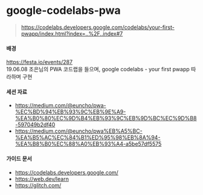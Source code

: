 # google-codelabs-pwa
> https://codelabs.developers.google.com/codelabs/your-first-pwapp/index.html?index=..%2F..index#7


#### 배경
https://festa.io/events/287  
19.06.08 조은님의 PWA 코드랩을 들으며, google codelabs - your first pwapp 따라하며 구현


#### 세션 자료
- https://medium.com/@euncho/pwa-%EC%BD%94%EB%93%9C%EB%9E%A9-%EA%B0%80%EC%9D%B4%EB%93%9C%EB%9D%BC%EC%9D%B8-597049b2df40
- https://medium.com/@euncho/pwa%EB%A5%BC-%EA%B5%AC%EC%84%B1%ED%95%98%EB%8A%94-%EA%B8%B0%EC%88%A0%EB%93%A4-a5be57df5575


#### 가이드 문서
- https://codelabs.developers.google.com/
- https://web.dev/learn
- https://glitch.com/
